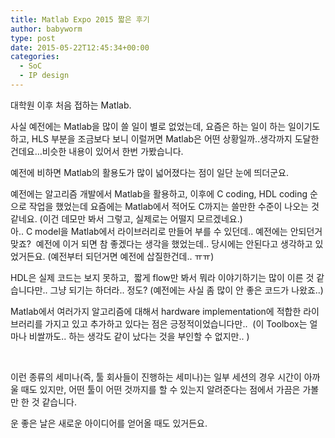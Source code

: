```yaml
---
title: Matlab Expo 2015 짧은 후기
author: babyworm
type: post
date: 2015-05-22T12:45:34+00:00
categories:
  - SoC
  - IP design
---
```

대학원 이후 처음 접하는 Matlab.

사실 예전에는 Matlab을 많이 쓸 일이 별로 없었는데, 요즘은 하는 일이 하는 일이기도 하고, HLS 부분을 조금보다 보니 이럴꺼면 Matlab은 어떤 상황일까..생각까지 도달한 건데요…비슷한 내용이 있어서 한번 가봤습니다.

예전에 비하면 Matlab의 활용도가 많이 넓어졌다는 점이 일단 눈에 띄더군요.

예전에는 알고리즘 개발에서 Matlab을 활용하고, 이후에 C coding, HDL coding 순으로 작업을 했었는데 요즘에는 Matlab에서 적어도 C까지는 쓸만한 수준이 나오는 것 같네요. (이건 데모만 봐서 그렇고, 실제로는 어떨지 모르겠네요.)<br>
아.. C model을 Matlab에서 라이브러리로 만들어 부를 수 있던데.. 예전에는 안되던거 맞죠?  예전에 이거 되면 참 좋겠다는 생각을 했었는데.. 당시에는 안된다고 생각하고 있었거든요. (예전부터 되던거면 예전에 삽질한건데.. ㅠㅠ)

HDL은 실제 코드는 보지 못하고,  짧게 flow만 봐서 뭐라 이야기하기는 많이 이른 것 같습니다만.. 그냥 되기는 하더라.. 정도? (예전에는 사실 좀 많이 안 좋은 코드가 나왔죠..)

Matlab에서 여러가지 알고리즘에 대해서 hardware implementation에 적합한 라이브러리를 가지고 있고 추가하고 있다는 점은 긍정적이었습니다만..  (이 Toolbox는 얼마나 비쌀까도.. 하는 생각도 같이 났다는 것을 부인할 수 없지만.. )

 

이런 종류의 세미나(즉, 툴 회사들이 진행하는 세미나)는 일부 세션의 경우 시간이 아까울 때도 있지만, 어떤 툴이 어떤 것까지를 할 수 있는지 알려준다는 점에서 가끔은 가볼만 한 것 같습니다.

운 좋은 날은 새로운 아이디어를 얻어올 때도 있거든요.
